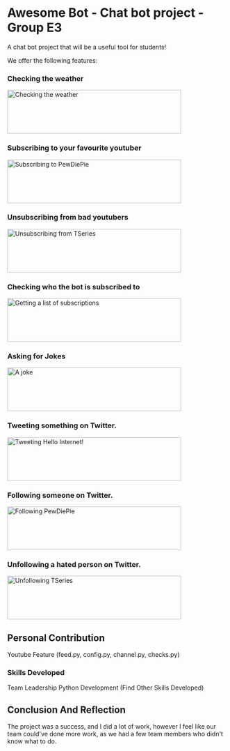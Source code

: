 # Awesome Bot - Chat bot project - Group E3


A chat bot project that will be a useful tool for students!

We offer the following features:



### Checking the weather

<img src="/awesomebot/weather.gif" width="400" height="100" alt="Checking the weather">



### Subscribing to your favourite youtuber

<img src="/awesomebot/subscribe.gif" width="400" height="100" alt="Subscribing to PewDiePie">



### Unsubscribing from bad youtubers

<img src="/awesomebot/unsubscribe.gif" width="400" height="100" alt="Unsubscribing from TSeries">



### Checking who the bot is subscribed to

<img src="/awesomebot/subscriptions.gif" width="400" height="100" alt="Getting a list of subscriptions">



### Asking for Jokes

<img src="/awesomebot/joke.gif" width="400" height="100" alt="A joke">



### Tweeting something on Twitter.

<img src="/awesomebot/tweet.gif" width="400" height="100" alt="Tweeting Hello Internet!">



### Following someone on Twitter.

<img src="/awesomebot/follow.gif" width="400" height="100" alt="Following PewDiePie">



### Unfollowing a hated person on Twitter.

<img src="/awesomebot/unfollow.gif" width="400" height="100" alt="Unfollowing TSeries">



## Personal Contribution

Youtube Feature (feed.py, config.py, channel.py, checks.py)



### Skills Developed

Team Leadership
Python Development
(Find Other Skills Developed)



## Conclusion And Reflection

The project was a success, and I did a lot of work, however I feel like our team could've done more work, as we had a few team members who didn't know what to do.

